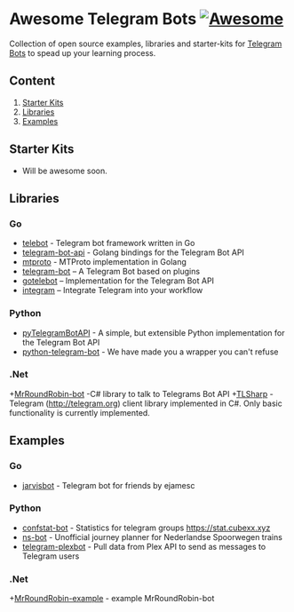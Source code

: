 # Awesome Telegram Bots [![Awesome](https://cdn.rawgit.com/sindresorhus/awesome/d7305f38d29fed78fa85652e3a63e154dd8e8829/media/badge.svg)](https://github.com/sindresorhus/awesome)

Collection of open source examples, libraries and starter-kits for [Telegram Bots](https://telegram.org/blog/bot-revolution) to spead up your learning process.

## Content

1. [Starter Kits](#starter-kits)
2. [Libraries](#libraries)
3. [Examples](#examples)

## Starter Kits

+ Will be awesome soon.

## Libraries

### Go

+ [telebot](https://github.com/tucnak/telebot) - Telegram bot framework written in Go
+ [telegram-bot-api](https://github.com/go-telegram-bot-api/telegram-bot-api) - Golang bindings for the Telegram Bot API
+ [mtproto](https://github.com/sdidyk/mtproto) - MTProto implementation in Golang
+ [telegram-bot](https://github.com/yagop/telegram-bot) – A Telegram Bot based on plugins
+ [gotelebot](https://github.com/eternnoir/gotelebot) – Implementation for the Telegram Bot API
+ [integram](https://integram.org/) – Integrate Telegram into your workflow

### Python

+ [pyTelegramBotAPI](https://github.com/eternnoir/pyTelegramBotAPI) - A simple, but extensible Python implementation for the Telegram Bot API
+ [python-telegram-bot](https://github.com/python-telegram-bot/python-telegram-bot) - We have made you a wrapper you can't refuse

### .Net
+[MrRoundRobin-bot](https://github.com/MrRoundRobin/telegram.bot) -C# library to talk to Telegrams Bot API
+[TLSharp](https://github.com/sochix/TLSharp) -Telegram (http://telegram.org) client library implemented in C#. Only basic functionality is currently implemented.

## Examples

### Go

+ [jarvisbot](https://github.com/ejamesc/jarvisbot) - Telegram bot for friends by ejamesc

### Python

+ [confstat-bot](https://github.com/CubexX/confstat-bot) - Statistics for telegram groups https://stat.cubexx.xyz
+ [ns-bot](https://github.com/eigenein/ns-bot) - Unofficial journey planner for Nederlandse Spoorwegen trains
+ [telegram-plexbot](https://github.com/brownsmart/telegram-plexbot) - Pull data from Plex API to send as messages to Telegram users


### .Net
+[MrRoundRobin-example](https://github.com/MrRoundRobin/telegram.bot.examples) - example MrRoundRobin-bot


